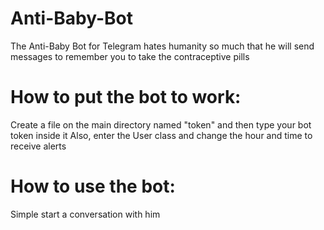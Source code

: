 # Anti-Baby-Bot
The Anti-Baby Bot for Telegram hates humanity so much that he will send messages to remember you to take the contraceptive pills

# How to put the bot to work:
Create a file on the main directory named "token" and then type your bot token inside it
Also, enter the User class and change the hour and time to receive alerts

# How to use the bot:
Simple start a conversation with him
